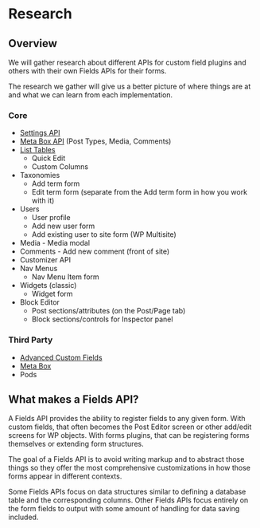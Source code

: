 # Research

## Overview

We will gather research about different APIs for custom field plugins and others with their own Fields
APIs for their forms.

The research we gather will give us a better picture of where things are at and what we can learn from each
implementation.

### Core

* [Settings API](research/core/settings-api.md)
* [Meta Box API](research/core/meta-box-api.md) (Post Types, Media, Comments)
* [List Tables](research/core/wp_list_table.md)
  * Quick Edit
  * Custom Columns
* Taxonomies
    * Add term form
    * Edit term form (separate from the Add term form in how you work with it)
* Users
    * User profile
    * Add new user form
    * Add existing user to site form (WP Multisite)
* Media - Media modal
* Comments - Add new comment (front of site)
* Customizer API
* Nav Menus
    * Nav Menu Item form
* Widgets (classic)
    * Widget form
* Block Editor
    * Post sections/attributes (on the Post/Page tab)
    * Block sections/controls for Inspector panel

### Third Party

* [Advanced Custom Fields](research/third-party/advanced-custom-fields.md)
* [Meta Box](research/third-party/meta-box.md)
* Pods

## What makes a Fields API?

A Fields API provides the ability to register fields to any given form. With custom fields, that often becomes the Post
Editor screen or other add/edit screens for WP objects. With forms plugins, that can be registering forms themselves or
extending form structures.

The goal of a Fields API is to avoid writing markup and to abstract those things so they offer the most comprehensive
customizations in how those forms appear in different contexts.

Some Fields APIs focus on data structures similar to defining a database table and the corresponding columns. Other
Fields APIs focus entirely on the form fields to output with some amount of handling for data saving included.
